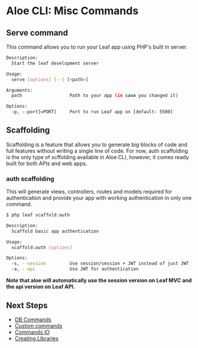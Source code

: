# Aloe CLI: Misc Commands

## Serve command

This command allows you to run your Leaf app using PHP's built in server.

```sh
Description:
  Start the leaf development server

Usage:
  serve [options] [--] [<path>]

Arguments:
  path                  Path to your app (in case you changed it)

Options:
  -p, --port[=PORT]     Port to run Leaf app on [default: 5500]
```

## Scaffolding

Scaffolding is a feature that allows you to generate big blocks of code and full features without writing a single line of code. For now, auth scaffolding is the only type of scffolding available in Aloe CLI, however, it comes ready built for both APIs and web apps.

### auth scaffolding

This will generate views, controllers, routes and models required for authentication and provide your app with working authentication in only one command.

```sh
$ php leaf scaffold:auth

Description:
  Scaffold basic app authentication

Usage:
  scaffold:auth [options]

Options:
  -s, --session         Use session/session + JWT instead of just JWT
  -a, --api             Use JWT for authentication
```

**Note that aloe will automatically use the session version on Leaf MVC and the api version on Leaf API.**

## Next Steps

- [DB Commands](/aloe-cli/v/1.2.3/commands/db-commands)
- [Custom commands](/aloe-cli/v/1.2.3/commands/custom)
- [Commands IO](/aloe-cli/v/1.2.3/commands/io)
- [Creating Libraries](/aloe-cli/v/1.2.3/libraries)
